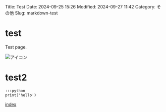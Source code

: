 Title: Test
Date: 2024-09-25 15:26
Modified: 2024-09-27 11:42
Category: その他
Slug: markdown-test

# test
Test page. 

![アイコン]({static}/image/favicon.png)

# test2

    :::python
    print('hello')

[index]({index})